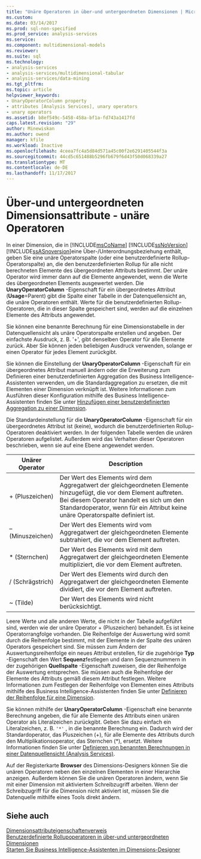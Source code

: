 ```yaml
---
title: "Unäre Operatoren in über-und untergeordneten Dimensionen | Microsoft Docs"
ms.custom: 
ms.date: 03/14/2017
ms.prod: sql-non-specified
ms.prod_service: analysis-services
ms.service: 
ms.component: multidimensional-models
ms.reviewer: 
ms.suite: sql
ms.technology:
- analysis-services
- analysis-services/multidimensional-tabular
- analysis-services/data-mining
ms.tgt_pltfrm: 
ms.topic: article
helpviewer_keywords:
- UnaryOperatorColumn property
- attributes [Analysis Services], unary operators
- unary operators
ms.assetid: b8ef549c-5458-458a-bf1a-fd743a1417fd
caps.latest.revision: "29"
author: Minewiskan
ms.author: owend
manager: kfile
ms.workload: Inactive
ms.openlocfilehash: 4ceea7fc4a5d84d571a45c00f2e6291405544f3a
ms.sourcegitcommit: 44cd5c651488b5296fb679f6d43f50d068339a27
ms.translationtype: MT
ms.contentlocale: de-DE
ms.lasthandoff: 11/17/2017
---
```

# <a name="parent-child-dimension-attributes---unary-operators"></a>Über-und untergeordneten Dimensionsattribute - unäre Operatoren
  In einer Dimension, die in [!INCLUDE[msCoName](../../includes/msconame-md.md)] [!INCLUDE[ssNoVersion](../../includes/ssnoversion-md.md)] [!INCLUDE[ssASnoversion](../../includes/ssasnoversion-md.md)]eine Über-/Unterordnungsbeziehung enthält, geben Sie eine unäre Operatorspalte (oder eine benutzerdefinierte Rollup-Operatorspalte) an, die den benutzerdefinierten Rollup für alle nicht berechneten Elemente des übergeordneten Attributs bestimmt. Der unäre Operator wird immer dann auf die Elemente angewendet, wenn die Werte des übergeordneten Elements ausgewertet werden. Die **UnaryOperatorColumn** -Eigenschaft für ein übergeordnetes Attribut (**Usage**=Parent) gibt die Spalte einer Tabelle in der Datenquellensicht an, die unäre Operatoren enthält. Werte für die benutzerdefinierten Rollup-Operatoren, die in dieser Spalte gespeichert sind, werden auf die einzelnen Elemente des Attributs angewendet.  
  
 Sie können eine benannte Berechnung für eine Dimensionstabelle in der Datenquellensicht als unäre Operatorspalte erstellen und angeben. Der einfachste Ausdruck, z. B. '+', gibt denselben Operator für alle Elemente zurück. Aber Sie können jeden beliebigen Ausdruck verwenden, solange er einen Operator für jedes Element zurückgibt.  
  
 Sie können die Einstellung der **UnaryOperatorColumn** -Eigenschaft für ein übergeordnetes Attribut manuell ändern oder die Erweiterung zum Definieren einer benutzerdefinierten Aggregation des Business Intelligence-Assistenten verwenden, um die Standardaggregation zu ersetzen, die mit Elementen einer Dimension verknüpft ist. Weitere Informationen zum Ausführen dieser Konfiguration mithilfe des Business Intelligence-Assistenten finden Sie unter [Hinzufügen einer benutzerdefinierten Aggregation zu einer Dimension](../../analysis-services/multidimensional-models/bi-wizard-add-a-custom-aggregation-to-a-dimension.md).  
  
 Die Standardeinstellung für die **UnaryOperatorColumn** -Eigenschaft für ein übergeordnetes Attribut ist (keine), wodurch die benutzerdefinierten Rollup-Operatoren deaktiviert werden. In der folgenden Tabelle werden die unären Operatoren aufgelistet. Außerdem wird das Verhalten dieser Operatoren beschrieben, wenn sie auf eine Ebene angewendet werden.  
  
|Unärer Operator|Description|  
|--------------------|-----------------|  
|+ (Pluszeichen)|Der Wert des Elements wird dem Aggregatwert der gleichgeordneten Elemente hinzugefügt, die vor dem Element auftreten. Bei diesem Operator handelt es sich um den Standardoperator, wenn für ein Attribut keine unäre Operatorspalte definiert ist.|  
|– (Minuszeichen)|Der Wert des Elements wird vom Aggregatwert der gleichgeordneten Elemente subtrahiert, die vor dem Element auftreten.|  
|* (Sternchen)|Der Wert des Elements wird mit dem Aggregatwert der gleichgeordneten Elemente multipliziert, die vor dem Element auftreten.|  
|/ (Schrägstrich)|Der Wert des Elements wird durch den Aggregatwert der gleichgeordneten Elemente dividiert, die vor dem Element auftreten.|  
|~ (Tilde)|Der Wert des Elements wird nicht berücksichtigt.|  
  
 Leere Werte und alle anderen Werte, die nicht in der Tabelle aufgeführt sind, werden wie der unäre Operator + (Pluszeichen) behandelt. Es ist keine Operatorrangfolge vorhanden. Die Reihenfolge der Auswertung wird somit durch die Reihenfolge bestimmt, mit der Elemente in der Spalte des unären Operators gespeichert sind. Sie müssen zum Ändern der Auswertungsreihenfolge ein neues Attribut erstellen, für die zugehörige **Typ** -Eigenschaft den Wert **Sequenz**festlegen und dann Sequenznummern in der zugehörigen **Quellspalte** -Eigenschaft zuweisen, die der Reihenfolge der Auswertung entsprechen. Sie müssen auch die Reihenfolge der Elemente des Attributs gemäß diesem Attribut festlegen. Weitere Informationen zum Festlegen der Reihenfolge von Elementen eines Attributs mithilfe des Business Intelligence-Assistenten finden Sie unter [Definieren der Reihenfolge für eine Dimension](../../analysis-services/multidimensional-models/bi-wizard-define-the-ordering-for-a-dimension.md).  
  
 Sie können mithilfe der **UnaryOperatorColumn** -Eigenschaft eine benannte Berechnung angeben, die für alle Elemente des Attributs einen unären Operator als Literalzeichen zurückgibt. Geben Sie dazu einfach ein Literalzeichen, z. B. `'*'` , in die benannte Berechnung ein. Dadurch wird der Standardoperator, das Pluszeichen (+), für alle Elemente des Attributs durch den Multiplikationsoperator, das Sternchen (*), ersetzt. Weitere Informationen finden Sie unter [Definieren von benannten Berechnungen in einer Datenquellensicht &#40;Analysis Services&#41;](../../analysis-services/multidimensional-models/define-named-calculations-in-a-data-source-view-analysis-services.md).  
  
 Auf der Registerkarte **Browser** des Dimensions-Designers können Sie die unären Operatoren neben den einzelnen Elementen in einer Hierarchie anzeigen. Außerdem können Sie die unären Operatoren ändern, wenn Sie mit einer Dimension mit aktiviertem Schreibzugriff arbeiten. Wenn der Schreibzugriff für die Dimension nicht aktiviert ist, müssen Sie die Datenquelle mithilfe eines Tools direkt ändern.  
  
## <a name="see-also"></a>Siehe auch  
 [Dimensionsattributeigenschaftenverweis](../../analysis-services/multidimensional-models/dimension-attribute-properties-reference.md)   
 [Benutzerdefinierte Rollupoperatoren in über-und untergeordneten Dimensionen](../../analysis-services/multidimensional-models/parent-child-dimension-attributes-custom-rollup-operators.md)   
 [Starten Sie Business Intelligence-Assistenten im Dimensions-Designer](../../analysis-services/multidimensional-models/database-dimensions-bi-wizard-in-dimension-designer.md)  
  
  
